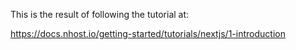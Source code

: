 This is the result of following the tutorial at:

https://docs.nhost.io/getting-started/tutorials/nextjs/1-introduction
